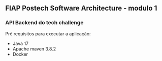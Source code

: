 ## FIAP Postech Software Architecture - modulo 1

### API Backend do tech challenge 

Pré requisitos para executar a aplicação:

- Java 17
- Apache maven 3.8.2
- Docker 
